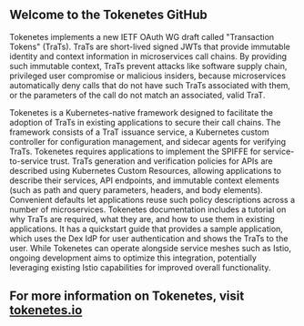 ## Welcome to the Tokenetes GitHub

Tokenetes implements a new IETF OAuth WG draft called "Transaction Tokens" (TraTs). TraTs are short-lived signed JWTs that provide immutable identity and context information in microservices call chains. By providing such immutable context, TraTs prevent attacks like software supply chain, privileged user compromise or malicious insiders, because microservices automatically deny calls that do not have such TraTs associated with them, or the parameters of the call do not match an associated, valid TraT.

Tokenetes is a Kubernetes-native framework designed to facilitate the adoption of TraTs in existing applications to secure their call chains. The framework consists of a TraT issuance service, a Kubernetes custom controller for configuration management, and sidecar agents for verifying TraTs. Tokenetes requires applications to implement the SPIFFE for service-to-service trust. TraTs generation and verification policies for APIs are described using Kubernetes Custom Resources, allowing applications to describe their services, API endpoints, and immutable context elements (such as path and query parameters, headers, and body elements). Convenient defaults let applications reuse such policy descriptions across a number of microservices. Tokenetes documentation includes a tutorial on why TraTs are required, what they are, and how to use them in existing applications. It has a quickstart guide that provides a sample application, which uses the Dex IdP for user authentication and shows the TraTs to the user. While Tokenetes can operate alongside service meshes such as Istio, ongoing development aims to optimize this integration, potentially leveraging existing Istio capabilities for improved overall functionality.


## For more information on Tokenetes, visit [tokenetes.io](https://tokenetes.io)
